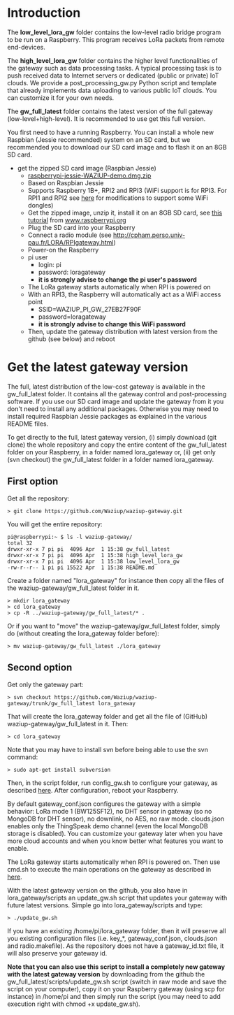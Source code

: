Introduction
============

The **low_level_lora_gw** folder contains the low-level radio bridge program to be run on a Raspberry. This program receives LoRa packets from remote end-devices.

The **high_level_lora_gw** folder contains the higher level functionalities of the gateway such as data processing tasks. A typical processing task is to push received data to Internet servers or dedicated (public or private) IoT clouds. We provide a post_processing_gw.py Python script and template that already implements data uploading to various public IoT clouds. You can customize it for your own needs.

The **gw_full_latest** folder contains the latest version of the full gateway (low-level+high-level). It is recommended to use get this full version.

You first need to have a running Raspberry. You can install a whole new Raspbian (Jessie recommended) system on an SD card, but we recommended you to download our SD card image and to flash it on an 8GB SD card.

- get the zipped SD card image (Raspbian Jessie)
	- [raspberrypi-jessie-WAZIUP-demo.dmg.zip](http://cpham.perso.univ-pau.fr/LORA/WAZIUP/raspberrypi-jessie-WAZIUP-demo.dmg.zip)
	- Based on Raspbian Jessie 
	- Supports Raspberry 1B+, RPI2 and RPI3 (WiFi support is for RPI3. For RPI1 and RPI2 see [here](https://github.com/Waziup/waziup-gateway/blob/master/high_level_lora_gw/README.md#wifi-instructions-on-rpi1b-and-rpi2) for modifications to support some WiFi dongles)
	- Get the zipped image, unzip it, install it on an 8GB SD card, see [this tutorial](https://www.raspberrypi.org/documentation/installation/installing-images/) from www.raspberrypi.org
	- Plug the SD card into your Raspberry
	- Connect a radio module (see http://cpham.perso.univ-pau.fr/LORA/RPIgateway.html)
	- Power-on the Raspberry
	- pi user
		- login: pi
		- password: loragateway
		- **it is strongly advise to change the pi user's password**		
	- The LoRa gateway starts automatically when RPI is powered on
	- With an RPI3, the Raspberry will automatically act as a WiFi access point
		- SSID=WAZIUP_PI_GW_27EB27F90F
		- password=loragateway
		- **it is strongly advise to change this WiFi password**
	- Then, update the gateway distribution with latest version from the github (see below) and reboot
			
Get the latest gateway version 
==============================

The full, latest distribution of the low-cost gateway is available in the gw_full_latest folder. It contains all the gateway control and post-processing software. If you use our SD card image and update the gateway from it you don't need to install any additional packages. Otherwise you may need to install required Raspbian Jessie packages as explained in the various README files.

To get directly to the full, latest gateway version, (i) simply download (git clone) the whole repository and copy the entire content of the gw_full_latest folder on your Raspberry, in a folder named lora_gateway or, (ii) get only (svn checkout) the gw_full_latest folder in a folder named lora_gateway. 

First option
------------

Get all the repository:

	> git clone https://github.com/Waziup/waziup-gateway.git
	
You will get the entire repository:

	pi@raspberrypi:~ $ ls -l waziup-gateway/
	total 32
	drwxr-xr-x 7 pi pi  4096 Apr  1 15:38 gw_full_latest
	drwxr-xr-x 7 pi pi  4096 Apr  1 15:38 high_level_lora_gw
	drwxr-xr-x 7 pi pi  4096 Apr  1 15:38 low_level_lora_gw		
	-rw-r--r-- 1 pi pi 15522 Apr  1 15:38 README.md	
	
Create a folder named "lora_gateway" for instance then copy all the files of the waziup-gateway/gw_full_latest folder in it.

    > mkdir lora_gateway
    > cd lora_gateway
    > cp -R ../waziup-gateway/gw_full_latest/* .
    
Or if you want to "move" the waziup-gateway/gw_full_latest folder, simply do (without creating the lora_gateway folder before):

	> mv waziup-gateway/gw_full_latest ./lora_gateway    

Second option
-------------

Get only the gateway part:

	> svn checkout https://github.com/Waziup/waziup-gateway/trunk/gw_full_latest lora_gateway
	
That will create the lora_gateway folder and get all the file of (GitHub) waziup-gateway/gw_full_latest in it. Then:

	> cd lora_gateway

Note that you may have to install svn before being able to use the svn command:

	> sudo apt-get install subversion

Then, in the script folder, run config_gw.sh to configure your gateway, as described [here](https://github.com/Waziup/waziup-gateway/blob/master/gw_full_latest/README.md#configure-your-gateway-with-config_gwsh). After configuration, reboot your Raspberry. 

By default gateway_conf.json configures the gateway with a simple behavior: LoRa mode 1 (BW125SF12), no DHT sensor in gateway (so no MongoDB for DHT sensor), no downlink, no AES, no raw mode. clouds.json enables only the ThingSpeak demo channel (even the local MongoDB storage is disabled). You can customize your gateway later when you have more cloud accounts and when you know better what features you want to enable.

The LoRa gateway starts automatically when RPI is powered on. Then use cmd.sh to execute the main operations on the gateway as described in [here](https://github.com/Waziup/waziup-gateway/blob/master/gw_full_latest/README.md#use-cmdsh-to-interact-with-the-gateway).	

With the latest gateway version on the github, you also have in lora_gateway/scripts an update_gw.sh script that updates your gateway with future latest versions. Simple go into lora_gateway/scripts and type:

	> ./update_gw.sh
	
If you have an existing /home/pi/lora_gateway folder, then it will preserve all you existing configuration files (i.e. key_*, gateway_conf.json, clouds.json and radio.makefile). As the repository does not have a gateway_id.txt file, it will also preserve your gateway id.

**Note that you can also use this script to install a completely new gateway with the latest gateway version** by downloading from the github the gw_full_latest/scripts/update_gw.sh script (switch in raw mode and save the script on your computer), copy it on your Raspberry gateway (using scp for instance) in /home/pi and then simply run the script (you may need to add execution right with chmod +x update_gw.sh).	
